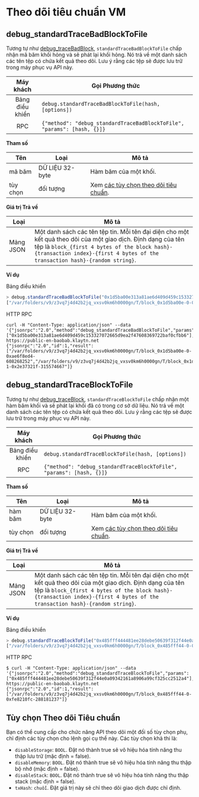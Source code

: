# Theo dõi tiêu chuẩn VM <a id="vm-standard-tracing"></a>

## debug_standardTraceBadBlockToFile <a id="debug_standardtracebadblocktofile"></a>

Tương tự như [debug_traceBadBlock](./tracing.md#debug_tracebadblock), `standardTraceBadBlockToFile` chấp nhận mã băm khối hỏng và sẽ phát lại khối hỏng. Nó trả về một danh sách các tên tệp có chứa kết quả theo dõi. Lưu ý rằng các tệp sẽ được lưu trữ trong máy phục vụ API này.


|    Máy khách    | Gọi Phương thức                                                         |
|:---------------:| ----------------------------------------------------------------------- |
| Bảng điều khiển | `debug.standardTraceBadBlockToFile(hash, [options])`                    |
|       RPC       | `{"method": "debug_standardTraceBadBlockToFile", "params": [hash, {}]}` |

**Tham số**

| Tên      | Loại           | Mô tả                                                              |
| -------- | --------------- | ------------------------------------------------------------------ |
| mã băm   | DỮ LIỆU 32-byte | Hàm băm của một khối.                                              |
| tùy chọn | đối tượng       | Xem [các tùy chọn theo dõi tiêu chuẩn](#standard-tracing-options). |

**Giá trị Trả về**

| Loại     | Mô tả                                                                                                                                                                                                                                       |
| --------- | ------------------------------------------------------------------------------------------------------------------------------------------------------------------------------------------------------------------------------------------- |
| Mảng JSON | Một danh sách các tên tệp tin. Mỗi tên đại diện cho một kết quả theo dõi của một giao dịch. Định dạng của tên tệp là `block_{first 4 bytes of the block hash}-{transaction index}-{first 4 bytes of the transaction hash}-{random string}`. |

**Ví dụ**

Bảng điều khiển
```javascript
> debug.standardTraceBadBlockToFile("0x1d5ba00e313a81ae6d409d459c153327072665d9ea2f47608369722baf0cfbb6")
["/var/folders/v9/z3vq7j4d42b2jq_vxsv0km6h0000gn/T/block_0x1d5ba00e-0-0xae6f8ed4-701973544", "/var/folders/v9/z3vq7j4d42b2jq_vxsv0km6h0000gn/T/block_0x1d5ba00e-1-0x2e37321f-918920039"]
```

HTTP RPC
```shell
curl -H "Content-Type: application/json" --data '{"jsonrpc":"2.0","method":"debug_standardTraceBadBlockToFile","params":["0x1d5ba00e313a81ae6d409d459c153327072665d9ea2f47608369722baf0cfbb6"],"id":1}' https://public-en-baobab.klaytn.net
{"jsonrpc":"2.0","id":1,"result":["/var/folders/v9/z3vq7j4d42b2jq_vxsv0km6h0000gn/T/block_0x1d5ba00e-0-0xae6f8ed4-608268252","/var/folders/v9/z3vq7j4d42b2jq_vxsv0km6h0000gn/T/block_0x1d5ba00e-1-0x2e37321f-315574667"]}
```


## debug_standardTraceBlockToFile <a id="debug_standardtraceblocktofile"></a>

Tương tự như [debug_traceBlock](./tracing.md#debug_traceblock), `standardTraceBlockToFile` chấp nhận một hàm băm khối và sẽ phát lại khối đã có trong cơ sở dữ liệu. Nó trả về một danh sách các tên tệp có chứa kết quả theo dõi. Lưu ý rằng các tệp sẽ được lưu trữ trong máy phục vụ API này.

|    Máy khách    | Gọi Phương thức                                                      |
|:---------------:| -------------------------------------------------------------------- |
| Bảng điều khiển | `debug.standardTraceBlockToFile(hash, [options])`                    |
|       RPC       | `{"method": "debug_standardTraceBlockToFile", "params": [hash, {}]}` |

**Tham số**

| Tên      | Loại            | Mô tả                                                              |
| -------- | --------------- | ------------------------------------------------------------------ |
| hàm băm  | DỮ LIỆU 32-byte | Hàm băm của một khối.                                              |
| tùy chọn | đối tượng       | Xem [các tùy chọn theo dõi tiêu chuẩn](#standard-tracing-options). |

**Giá trị Trả về**

| Loại     | Mô tả                                                                                                                                                                                                                                       |
| --------- | ------------------------------------------------------------------------------------------------------------------------------------------------------------------------------------------------------------------------------------------- |
| Mảng JSON | Một danh sách các tên tệp tin. Mỗi tên đại diện cho một kết quả theo dõi của một giao dịch. Định dạng của tên tệp là `block_{first 4 bytes of the block hash}-{transaction index}-{first 4 bytes of the transaction hash}-{random string}`. |

**Ví dụ**

Bảng điều khiển
```javascript
> debug.standardTraceBlockToFile("0x485fff444481ee28debe50639f312f44e0a09342161a8906a99cf325cc2512a4")
["/var/folders/v9/z3vq7j4d42b2jq_vxsv0km6h0000gn/T/block_0x485fff44-0-0xfe8210fc-141224302"]
```

HTTP RPC
```shell
$ curl -H "Content-Type: application/json" --data '{"jsonrpc":"2.0","method":"debug_standardTraceBlockToFile","params":["0x485fff444481ee28debe50639f312f44e0a09342161a8906a99cf325cc2512a4"],"id":1}' https://public-en-baobab.klaytn.net
{"jsonrpc":"2.0","id":1,"result":["/var/folders/v9/z3vq7j4d42b2jq_vxsv0km6h0000gn/T/block_0x485fff44-0-0xfe8210fc-288181237"]}
```


## Tùy chọn Theo dõi Tiêu chuẩn <a id="standard-tracing-options"></a>

Bạn có thể cung cấp cho chức năng API theo dõi một đối số tùy chọn phụ, chỉ định các tùy chọn cho lệnh gọi cụ thể này. Các tùy chọn khả thi là:

- `disableStorage`: `BOOL`. Đặt nó thành true sẽ vô hiệu hóa tính năng thu thập lưu trữ (mặc định = false).
- `disableMemory`: `BOOL`. Đặt nó thành true sẽ vô hiệu hóa tính năng thu thập bộ nhớ (mặc định = false).
- `disableStack`: `BOOL`. Đặt nó thành true sẽ vô hiệu hóa tính năng thu thập stack (mặc định = false).
- `txHash`: `chuỗi`. Đặt giá trị này sẽ chỉ theo dõi giao dịch được chỉ định.


